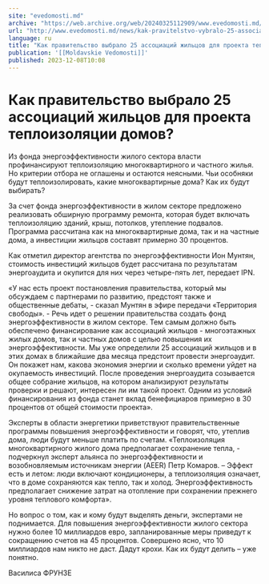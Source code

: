 ```yaml
---
site: "evedomosti.md"
archive: "https://web.archive.org/web/20240325112909/www.evedomosti.md/news/kak-pravitelstvo-vybralo-25-associacij-zhilcov-dlya-proekta"
url: "http://www.evedomosti.md/news/kak-pravitelstvo-vybralo-25-associacij-zhilcov-dlya-proekta"
language: ru
title: "Как правительство выбрало 25 ассоциаций жильцов для проекта теплоизоляции домов?"
publication: '[[Moldavskie Vedomosti]]'
published: 2023-12-08T10:08
---
```


# Как правительство выбрало 25 ассоциаций жильцов для проекта теплоизоляции домов?

Из фонда энергоэффективности жилого сектора власти профинансируют теплоизоляцию многоквартирного и частного жилья. Но критерии отбора не оглашены и остаются неясными. Чьи особняки будут теплоизолировать, какие многоквартирные дома? Как их будут выбирать?

За счет фонда энергоэффективности в жилом секторе предложено реализовать обширную программу ремонта, которая будет включать теплоизоляцию зданий, крыш, потолков, утепление подвалов. Программа рассчитана как на многоквартирные дома, так и на частные дома, а инвестиции жильцов составят примерно 30 процентов.

Как отметил директор агентства по энергоэффективности Ион Мунтян, стоимость инвестиций жильцов будет рассчитана по результатам энергоаудита и окупится для них через четыре-пять лет, передает IPN.

«У нас есть проект постановления правительства, который мы обсуждаем с партнерами по развитию, предстоят также и общественные дебаты, - сказал Мунтян в эфире передачи «Территория свободы». - Речь идет о решении правительства создать фонд энергоэффективности в жилом секторе. Тем самым должно быть обеспечено финансирование как ассоциаций жильцов - многоэтажных жилых домов, так и частных домов с целью повышения их энергоэффективности. Мы уже определили 25 ассоциаций жильцов и в этих домах в ближайшие два месяца предстоит провести энергоаудит. Он покажет нам, какова экономия энергии и сколько времени уйдет на окупаемость инвестиций. После проведения энергоаудита созывается общее собрание жильцов, на котором анализируют результаты проверки и решают, интересен ли им такой проект. Одним из условий финансирования из фонда станет вклад бенефициаров примерно в 30 процентов от общей стоимости проекта».

Эксперты в области энергетики приветствуют правительственные программы повышения энергоэффективности и говорят, что, утеплив дома, люди будут меньше платить по счетам. «Теплоизоляция многоквартирного жилого дома предполагает сохранение тепла, - подчеркнул эксперт альянса по энергоэффективности и возобновляемым источникам энергии (AEER) Петр Комаров. – Эффект есть и летом: люди включают кондиционеры, а теплоизоляция означает, что в доме сохраняются как тепло, так и холод. Энергоэффективность предполагает снижение затрат на отопление при сохранении прежнего уровня теплового комфорта».

Но вопрос о том, как и кому будут выделять деньги, экспертами не поднимается. Для повышения энергоэффективности жилого сектора нужно более 10 миллиардов евро, запланированные меры приведут к сокращению счетов на 45 процентов. Совершено ясно, что 10 миллиардов нам никто не даст. Дадут крохи. Как их будут делить – уже понятно.

Василиса ФРУНЗЕ